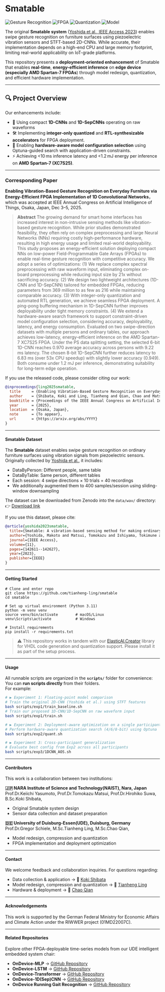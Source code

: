 

# Smatable

![Gesture Recognition](https://img.shields.io/badge/Swipe--Gesture%20Recognition-Tap--Direction-critical) ![FPGA](https://img.shields.io/badge/FPGA-AMD%20Spartan--7-blue) ![Quantization](https://img.shields.io/badge/Quantization-Integer--Only-green) ![Model](https://img.shields.io/badge/Model-1D--CNN%20%7C%201D--SepCNN-success)


The original **Smatable system** ([Yoshida et al., IEEE Access 2023](https://ieeexplore.ieee.org/document/10360828)) enables swipe gesture recognition on furniture surfaces using piezoelectric vibration sensors and STFT-based 2D-CNNs. While accurate, their implementation depends on a high-end CPU and large memory footprint, limiting real-world applicability on IoT-grade platforms.

This repository presents a **deployment-oriented enhancement** of Smatable that enables **real-time**, **energy-efficient inference** on **edge device (especially AMD Spartan-7 FPGAs**) through model redesign, quantization, and efficient hardware implementation.

---

## 🔍 Project Overview

Our enhancements include:

- 🧠 Using compact **1D-CNNs** and **1D-SepCNNs** operating on raw waveforms
- 🛠️ Implementing **integer-only quantized** and **RTL-synthesizable accelerators** for FPGA deployment.
- 🎯 Enabling **hardware-aware model configuration selection** using Optuna-guided search with application-driven constraints.
- ⚡ Achieving <10 ms inference latency and <1.2 mJ energy per inference on **AMD Spartan-7 (XC7S25)**.
  
---

### Corresponding Paper
**Enabling Vibration-Based Gesture Recognition on Everyday Furniture via Energy-Efficient FPGA Implementation of 1D Convolutional Networks**，which was accepted at IEEE Annual Congress on Artificial Intelligence of Things, Osaka, Japan, Dec 3–5, 2025. 

> **Abstract** The growing demand for smart home interfaces has increased interest in non-intrusive sensing methods like vibration-based gesture recognition. While prior studies demonstrated feasibility, they often rely on complex preprocessing and large Neural Networks (NNs) requiring costly high-performance hardware, resulting in high energy usage and limited real-world deployability.
> This study proposes an energy-efficient solution deploying compact NNs on low-power Field-Programmable Gate Arrays (FPGAs) to enable real-time gesture recognition with competitive accuracy. We adopt a series of optimizations:
(1) We replace complex spectral preprocessing with raw waveform input, eliminating complex on-board preprocessing while reducing input size by 21x without sacrificing accuracy.
(2) We design two lightweight architectures (1D-CNN and 1D-SepCNN) tailored for embedded FPGAs, reducing parameters from 369 million to as few as 216 while maintaining comparable accuracy.
(3) With integer-only quantization and automated RTL generation, we achieve seamless FPGA deployment. A ping-pong buffering mechanism in 1D-SepCNN further improves deployability under tight memory constraints.
(4) We extend a hardware-aware search framework to support constraint-driven model configuration selection, considering accuracy, deployability, latency, and energy consumption.
Evaluated on two swipe-direction datasets with multiple persons and ordinary tables, our approach achieves low-latency, energy-efficient inference on the AMD Spartan-7 XC7S25 FPGA. Under the PS data splitting setting, the selected 6-bit 1D-CNN reaches 0.970 average accuracy across persons with 9.22 ms latency. The chosen 8-bit 1D-SepCNN further reduces latency to 6.83 ms (over 53x CPU speedup) with slightly lower accuracy (0.949). Both consume under 1.2 mJ per inference, demonstrating suitability for long-term edge operation.

If you use the released code, please consider citing our work:

```bibtex
@inproceedings{ling2025smatable,
  title     = {Enabling Vibration-Based Gesture Recognition on Everyday Furniture via Energy-Efficient FPGA Implementation of 1D Convolutional Networks},
  author    = {Shibata, Koki and Ling, Tianheng and Qian, Chao and Matsui,Tomokazu and Suwa, Hirohiko and Yasumoto, Keiichi and Schiele, Gregor},
  booktitle = {Proceedings of the IEEE Annual Congress on Artificial Intelligence of Things (AIoT)},
  year      = {2025},
  location  = {Osaka, Japan},
  note      = {To appear},
  url       = {https://arxiv.org/abs/YYYY}
}
```

---
#### Smatable Dataset

The **Smatable** dataset enables swipe gesture recognition on ordinary furniture surfaces using vibration signals from piezoelectric sensors. Originally collected by [Yoshida et al.](https://ieeexplore.ieee.org/document/10360828), it includes:
- DataByPerson: Different people, same table
- DataByTable: Same person, different tables
- Each session: 4 swipe directions × 10 trials = 40 recordings
- We additionally augmented them to 400 samples/session using sliding-window downsampling

The dataset can be downloaded from Zenodo into the `data/wav/` directory: 👉 [Download link](https://zenodo.org/records/17275491)

If you use this dataset, please cite:
```bibtex
@article{yoshida2023smatable,
  title={Smatable: A vibration-based sensing method for making ordinary tables touch-interfaces},
  author={Yoshida, Makoto and Matsui, Tomokazu and Ishiyama, Tokimune and Fujimoto, Manato and Suwa, Hirohiko and Yasumoto, Keiichi},
  journal={IEEE Access},
  volume={11},
  pages={142611--142627},
  year={2023},
  publisher={IEEE}
}
```
---

#### Getting Started
```
# Clone and enter repo
git clone https://github.com/tianheng-ling/smatable
cd smatable

# Set up virtual environment (Python 3.11)
python -m venv venv
source venv/bin/activate        # macOS/Linux
venv\Scripts\activate           # Windows

# Install requirements
pip install -r requirements.txt
```
> ⚠️ This repository works in tandem with our [ElasticAI.Creator](https://github.com/es-ude/elastic-ai.creator/tree/add-linear-quantization) library for VHDL code generation and quantization support. Please install it as part of the setup process.

---

#### Usage
All runnable scripts are organized in the **`scripts/`** folder for convenience: You can **run scripts directly** from their folders.  
For example:

```bash
# ▶️ Experiment 1: Floating-point model comparison
# Train the original 2D-CNN (Yoshida et al.) using STFT features
bash scripts/exp1/train_baseline.sh
# Train our proposed 1D-CNN/1D-SepCNN on raw waveform input
bash scripts/exp1/train.sh

# ▶️ Experiment 2: Deployment-aware optimization on a single participant
# Perform hardware-aware quantization search (4/6/8-bit) using Optuna
bash scripts/exp2/quant.sh

# ▶️ Experiment 3: Cross-participant generalization
# Evaluate best config from Exp2 across all participants
bash scripts/exp3/1DCNN_AOS.sh 

```
---

#### Contributors 

This work is a collaboration between two institutions:

**🇯🇵 NARA Institute of Science and Technology(NAIST), Nara, Japan**
Prof.Dr.Keiichi Yasumoto, Prof.Dr.Tomokazu Matsui, Prof.Dr.Hirohiko Suwa, B.Sc.Koki Shibata, 
- Original Smatable system design
- Sensor data collection and dataset preparation

**🇩🇪 University of Duisburg-Essen(UDE), Duisburg, Germany**
Prof.Dr.Gregor Schiele, M.Sc.Tianheng Ling, M.Sc.Chao Qian, 
- Model redesign, compression and quantization
- FPGA implementation and deployment optimization


---

#### Contact
We welcome feedback and collaboration inquiries. For questions regarding:
- Data collection & application →  📧 [Koki Shibata](koki.shibata@ubi-lab.com)
- Model redesign, compression and quantization  →  📧 [Tianheng Ling](tianheng.ling@uni-due.de)
- Hardware & deployment →  📧 [Chao Qian](chao.qian@uni-due.de)

---
#### Acknowledgements

This work is supported by the German Federal Ministry for Economic Affairs and Climate Action under the RIWWER project (01MD22007C). 

---

#### Related Repositories
Explore other FPGA-deployable time-series models from our UDE intelligent embedded system chair:

- **OnDevice-MLP** → [GitHub Repository](https://github.com/tianheng-ling/OnDeviceSoftSensorMLP)  
- **OnDevice-LSTM** → [GitHub Repository](https://github.com/tianheng-ling/EdgeOverflowForecast)
- **OnDevice-Transformer** → [GitHub Repository](https://github.com/tianheng-ling/TinyTransformer4TS)
- **OnDevice-1D(Sep)CNN** → [GitHub Repository](https://github.com/tianheng-ling/Smatable)
- **OnDevice Running Gait Recognition** → [GitHub Repository](https://github.com/tianheng-ling/StrikeWatch)

